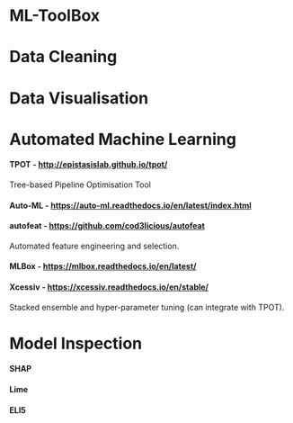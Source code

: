# ML-ToolBox

# Data Cleaning

# Data Visualisation

# Automated Machine Learning

#### TPOT - http://epistasislab.github.io/tpot/
Tree-based Pipeline Optimisation Tool

#### Auto-ML - https://auto-ml.readthedocs.io/en/latest/index.html

#### autofeat - https://github.com/cod3licious/autofeat
Automated feature engineering and selection.


#### MLBox - https://mlbox.readthedocs.io/en/latest/

#### Xcessiv - https://xcessiv.readthedocs.io/en/stable/
Stacked ensemble and hyper-parameter tuning (can integrate with TPOT).

# Model Inspection

#### SHAP

#### Lime

#### ELI5
